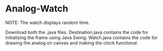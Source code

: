 # Analog-Watch

NOTE: The watch displays random time.

Download both the .java files.
Destination.java contains the code for initializing the frame using Java Swing. 
Watch.java contains the code for drawing the analog on canvas and making the clock functional.

